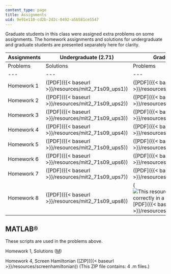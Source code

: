 ```yaml
---
content_type: page
title: Assignments
uid: 9e91e110-cd2b-2d2c-0492-a5b581ce5547
---
```


Graduate students in this class were assigned extra problems on some assignments. The homework assignments and solutions for undergraduate and graduate students are presented separately here for clarity.

| Assignments | Undergraduate (2.71) | Graduate (2.710) |
| --- | --- | --- |
| Problems | Solutions | Problems | Solutions |
| --- | --- | --- | --- |
| Homework 1 | ([PDF]({{< baseurl >}}/resources/mit2_71s09_ups1)) | ([PDF]({{< baseurl >}}/resources/mit2_71s09_usol1)) | ([PDF]({{< baseurl >}}/resources/mit2_71s09_gps1)) | ([PDF]({{< baseurl >}}/resources/mit2_71s09_gsol1)) |
| Homework 2 | ([PDF]({{< baseurl >}}/resources/mit2_71s09_ups2)) | ([PDF]({{< baseurl >}}/resources/mit2_71s09_usol2)) | ([PDF]({{< baseurl >}}/resources/mit2_71s09_gps2)) | ([PDF]({{< baseurl >}}/resources/mit2_71s09_gsol2)) |
| Homework 3 | ([PDF]({{< baseurl >}}/resources/mit2_71s09_ups3)) | ([PDF]({{< baseurl >}}/resources/mit2_71s09_usol3)) | ([PDF]({{< baseurl >}}/resources/mit2_71s09_gps3)) | ([PDF]({{< baseurl >}}/resources/mit2_71s09_gsol3)) |
| Homework 4 | ([PDF]({{< baseurl >}}/resources/mit2_71s09_ups4)) | ([PDF]({{< baseurl >}}/resources/mit2_71s09_usol4)) | ([PDF]({{< baseurl >}}/resources/mit2_71s09_gps4)) | ([PDF]({{< baseurl >}}/resources/mit2_71s09_gsol4)) |
| Homework 5 | ([PDF]({{< baseurl >}}/resources/mit2_71s09_ups5)) | ([PDF]({{< baseurl >}}/resources/mit2_71s09_usol5)) | ([PDF]({{< baseurl >}}/resources/mit2_71s09_gps5)) | ([PDF]({{< baseurl >}}/resources/mit2_71s09_gsol5)) |
| Homework 6 | ([PDF]({{< baseurl >}}/resources/mit2_71s09_ups6)) | ([PDF]({{< baseurl >}}/resources/mit2_71s09_usol6)) | ([PDF]({{< baseurl >}}/resources/mit2_71s09_gps6)) | ([PDF - 1.1MB]({{< baseurl >}}/resources/mit2_71s09_gsol6)) |
| Homework 7 | ([PDF]({{< baseurl >}}/resources/mit2_71s09_ups7)) | ([PDF]({{< baseurl >}}/resources/mit2_71s09_usol7)) | ([PDF]({{< baseurl >}}/resources/mit2_71s09_gps7)) | ([PDF]({{< baseurl >}}/resources/mit2_71s09_gsol7)) |
| Homework 8 | ([PDF]({{< baseurl >}}/resources/mit2_71s09_ups8)) | (![This resource may not render correctly in a screen reader.](/images/inacessible.gif)[PDF]({{< baseurl >}}/resources/mit2_71s09_usol8)) | ([PDF]({{< baseurl >}}/resources/mit2_71s09_gps8)) | (![This resource may not render correctly in a screen reader.](/images/inacessible.gif)[PDF]({{< baseurl >}}/resources/mit2_71s09_gsol8)) 

MATLAB®
-------

These scripts are used in the problems above.

Homework 1, Solutions ([M](/courses/mechanical-engineering/2-71-optics-spring-2009/assignments/n_sf6.m))

Homework 4, Screen Hamiltonian ([ZIP]({{< baseurl >}}/resources/screenhamiltonian)) (This ZIP file contains: 4 .m files.)